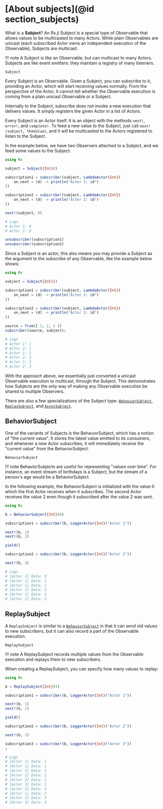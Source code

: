 # [About subjects](@id section_subjects)

What is a __Subject__? An Rx.jl Subject is a special type of Observable that allows values to be multicasted to many Actors. While plain Observables are unicast (each subscribed Actor owns an independent execution of the Observable), Subjects are multicast.

!!! note
    A Subject is like an Observable, but can multicast to many Actors. Subjects are like event emitters: they maintain a registry of many listeners.

```@docs
Subject
```

Every Subject is an Observable. Given a Subject, you can subscribe to it, providing an Actor, which will start receiving values normally. From the perspective of the Actor, it cannot tell whether the Observable execution is coming from a plain unicast Observable or a Subject.

Internally to the Subject, subscribe does not invoke a new execution that delivers values. It simply registers the given Actor in a list of Actors.

Every Subject is an Actor itself. It is an object with the methods `next!`, `error!`, and `complete!`. To feed a new value to the Subject, just call `next!(subject, theValue)`, and it will be multicasted to the Actors registered to listen to the Subject.

In the example below, we have two Observers attached to a Subject, and we feed some values to the Subject:

```julia
using Rx

subject = Subject{Int}()

subscription1 = subscribe!(subject, LambdaActor{Int}(
    on_next = (d) -> println("Actor 1: $d")
))

subscription2 = subscribe!(subject, LambdaActor{Int}(
    on_next = (d) -> println("Actor 2: $d")
))

next!(subject, 0)

# Logs
# Actor 1: 0
# Actor 2: 0

unsubscribe!(subscription1)
unsubscribe!(subscription2)

```

Since a Subject is an actor, this also means you may provide a Subject as the argument to the subscribe of any Observable, like the example below shows:

```julia
using Rx

subject = Subject{Int}()

subscription1 = subscribe!(subject, LambdaActor{Int}(
    on_next = (d) -> println("Actor 1: $d")
))

subscription2 = subscribe!(subject, LambdaActor{Int}(
    on_next = (d) -> println("Actor 2: $d")
))

source = from([ 1, 2, 3 ])
subscribe!(source, subject);

# Logs
# Actor 1: 1
# Actor 2: 1
# Actor 1: 2
# Actor 2: 2
# Actor 1: 3
# Actor 2: 3
```

With the approach above, we essentially just converted a unicast Observable execution to multicast, through the Subject. This demonstrates how Subjects are the only way of making any Observable execution be shared to multiple Observers.

There are also a few specializations of the Subject type: [`BehaviorSubject`](@ref), [`ReplaySubject`](@ref), and [`AsyncSubject`](@ref).

## BehaviorSubject

One of the variants of Subjects is the BehaviorSubject, which has a notion of "the current value". It stores the latest value emitted to its consumers, and whenever a new Actor subscribes, it will immediately receive the "current value" from the BehaviorSubject.

```@docs
BehaviorSubject
```

!!! note
    BehaviorSubjects are useful for representing "values over time". For instance, an event stream of birthdays is a Subject, but the stream of a person's age would be a BehaviorSubject.

In the following example, the BehaviorSubject is initialized with the value 0 which the first Actor receives when it subscribes. The second Actor receives the value 2 even though it subscribed after the value 2 was sent.

```julia
using Rx

b = BehaviorSubject{Int}(0)

subscription1 = subscribe!(b, LoggerActor{Int}("Actor 1"))

next!(b, 1)
next!(b, 2)

yield()

subscription2 = subscribe!(b, LoggerActor{Int}("Actor 2"))

next!(b, 3)

# Logs
# [Actor 1] Data: 0
# [Actor 1] Data: 1
# [Actor 1] Data: 2
# [Actor 2] Data: 2
# [Actor 1] Data: 3
# [Actor 2] Data: 3

```

## ReplaySubject

A `ReplaySubject` is similar to a [`BehaviorSubject`](@ref) in that it can send old values to new subscribers,
but it can also record a part of the Observable execution.

```@docs
ReplaySubject
```

!!! note
    A ReplaySubject records multiple values from the Observable execution and replays them to new subscribers.

When creating a ReplaySubject, you can specify how many values to replay:

```julia
using Rx

b = ReplaySubject{Int}(4)

subscription1 = subscribe!(b, LoggerActor{Int}("Actor 1"))

next!(b, 1)
next!(b, 2)

yield()

subscription2 = subscribe!(b, LoggerActor{Int}("Actor 2"))

next!(b, 3)

subscription3 = subscribe!(b, LoggerActor{Int}("Actor 3"))
;

# Logs
# [Actor 1] Data: 1
# [Actor 1] Data: 2
# [Actor 2] Data: 1
# [Actor 2] Data: 2
# [Actor 3] Data: 1
# [Actor 3] Data: 2
# [Actor 3] Data: 3
# [Actor 1] Data: 3
# [Actor 2] Data: 3
# [Actor 3] Data: 3
```
